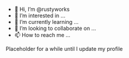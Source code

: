 - 👋 Hi, I’m @rustyworks
- 👀 I’m interested in ...
- 🌱 I’m currently learning ...
- 💞️ I’m looking to collaborate on ...
- 📫 How to reach me ...

Placeholder for a while until I update my profile

<!---
rustyworks/rustyworks is a ✨ special ✨ repository because its `README.md` (this file) appears on your GitHub profile.
You can click the Preview link to take a look at your changes.
--->
